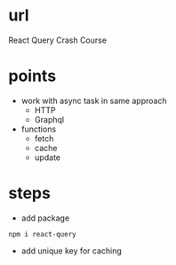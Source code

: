 # url

React Query Crash Course

# points

- work with async task in same approach
  - HTTP
  - Graphql
- functions
  - fetch
  - cache
  - update

# steps

- add package

```
npm i react-query
```

- add unique key for caching
